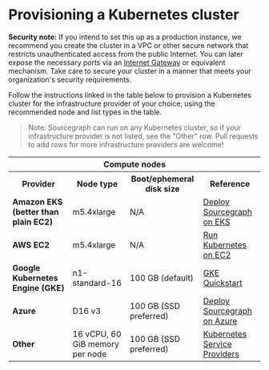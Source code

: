 # Provisioning a Kubernetes cluster

<div class="alert alert-info">

**Security note:** If you intend to set this up as a production instance, we recommend you create the cluster in a VPC
or other secure network that restricts unauthenticated access from the public Internet. You can later expose the
necessary ports via an
[Internet Gateway](http://docs.aws.amazon.com/AmazonVPC/latest/UserGuide/VPC_Internet_Gateway.html) or equivalent
mechanism. Take care to secure your cluster in a manner that meets your organization's security requirements.

</div>

Follow the instructions linked in the table below to provision a Kubernetes cluster for the
infrastructure provider of your choice, using the recommended node and list types in the
table.

> Note: Sourcegraph can run on any Kubernetes cluster, so if your infrastructure provider is not
> listed, see the "Other" row. Pull requests to add rows for more infrastructure providers are
> welcome!

<div class="resources">
<table class="table">
  <tr>
    <th colspan="4">Compute nodes</th>
  </tr>
  <tr>
    <th>Provider</th><th>Node type</th><th>Boot/ephemeral disk size</th><th>Reference</th>
  </tr>
  <tr>
    <td><b>Amazon EKS (better than plain EC2)</b></td> <td>m5.4xlarge</td> <td>N/A</td> <td><a href="/docs/k8s.eks.md">Deploy Sourcegraph on EKS</a> </td>
  </tr>
  <tr>
    <td><b>AWS EC2</b></td> <td>m5.4xlarge</td> <td>N/A</td> <td><a href="https://kubernetes.io/docs/setup/production-environment/turnkey/aws">Run Kubernetes on EC2</a></td>
  </tr>
  <tr>
    <td><b>Google Kubernetes Engine (GKE)</b></td> <td>n1-standard-16</td> <td>100 GB (default)</td> <td><a href="https://cloud.google.com/kubernetes-engine/docs/quickstart">GKE Quickstart</a></td>
  </tr>
  <tr>
    <td><b>Azure</b></td> <td>D16 v3</td><td>100 GB (SSD preferred)</td> <td><a href="/docs/k8s.azure.md">Deploy Sourcegraph on Azure</a> </td>
    </tr>
  <tr>
    <td><b>Other</b></td> <td>16 vCPU, 60 GiB memory per node</td> <td>100 GB (SSD preferred)</td> <td><a href="https://kubernetes.io/partners/#kcsp">Kubernetes Service Providers</a></td>
  </tr>
</table>
</div>

